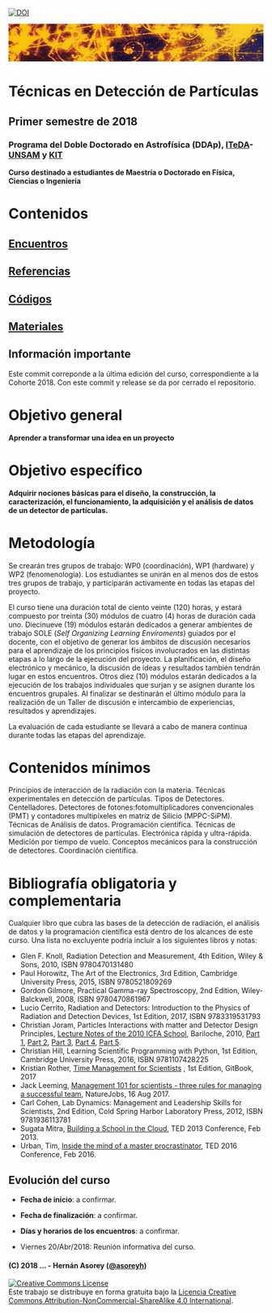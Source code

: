 [![DOI](https://zenodo.org/badge/130373149.svg)](https://doi.org/10.5281/zenodo.14589732)

![Banner](materiales/banner.png)

# Técnicas en Detección de Partículas 

## Primer semestre de 2018

### Programa del Doble Doctorado en Astrofísica (DDAp), [ITeDA](http://www.iteda.cnea.gov.ar/)-[UNSAM](http://www.unsam.edu.ar/) y [KIT](https://www.kit.edu/)

**Curso destinado a estudiantes de Maestría o Doctorado en Física, Ciencias o Ingeniería**

# Contenidos

## [Encuentros](https://github.com/asoreyh/cosito/tree/master/encuentros)

## [Referencias](https://github.com/asoreyh/cosito/tree/master/referencias)

## [Códigos](https://github.com/asoreyh/cosito/tree/master/codigos)

## [Materiales](https://github.com/asoreyh/cosito/tree/master/materiales)

## Información importante

Este commit correponde a la última edición del curso, correspondiente a la Cohorte 2018. Con este commit y release se da por cerrado el repositorio.

# Objetivo general

**Aprender a transformar una idea en un proyecto**

# Objetivo específico 

**Adquirir nociones básicas para el diseño, la construcción, la
caracterización, el funcionamiento, la adquisición y el análisis de datos de un
detector de partículas.**

# Metodología

Se crearán tres grupos de trabajo: WP0 (coordinación), WP1 (hardware) y WP2
(fenomenología). Los estudiantes se unirán en al menos dos de estos tres grupos
de trabajo, y participarán activamente en todas las etapas del proyecto.

El curso tiene una duración total de ciento veinte (120) horas, y estará
compuesto por treinta (30) módulos de cuatro (4) horas de duración cada uno.
Diecinueve (19) módulos estarán dedicados a generar ambientes de trabajo SOLE
(*Self Organizing Learning Enviroments*) guiados por el docente, con el
objetivo de generar los ámbitos de discusión necesarios para el aprendizaje de
los principios físicos involucrados en las distintas etapas a lo largo de la
ejecución del proyecto.  La planificación, el diseño electrónico y mecánico, la
discusión de ideas y resultados también tendrán lugar en estos encuentros.
Otros diez (10) módulos estarán dedicados a la ejecución de los trabajos
individuales que surjan y se asignen durante los encuentros grupales.  Al
finalizar se destinarán el último módulo para la realización de un Taller de
discusión e intercambio de experiencias, resultados y aprendizajes. 

La evaluación de cada estudiante se llevará a cabo de manera continua durante
todas las etapas del aprendizaje. 

# Contenidos mínimos

Principios de interacción de la radiación con la materia. Técnicas
experimentales en detección de partículas. Tipos de Detectores. Centelladores.
Detectores de fotones:fotomultiplicadores convencionales (PMT) y contadores
multipíxeles en matriz de Silicio (MPPC-SiPM). Técnicas de Análisis de datos.
Programación científica. Técnicas de simulación de detectores de partículas.
Electrónica rápida y ultra-rápida. Medición por tiempo de vuelo. Conceptos
mecánicos para la construcción de detectores. Coordinación científica.

# Bibliografía obligatoria y complementaria 

Cualquier libro que cubra las bases de la detección de radiación, el análisis
de datos y la programación científica está dentro de los alcances de este
curso. Una lista no excluyente podría incluir a los siguientes libros y notas:

* Glen F. Knoll, Radiation Detection and Measurement, 4th Edition,  Wiley &
  Sons, 2010, ISBN 9780470131480
* Paul Horowitz, The Art of the Electronics, 3rd Edition, Cambridge University
  Press, 2015, ISBN 9780521809269
* Gordon Gilmore, Practical Gamma-ray Spectroscopy, 2nd Edition,
  Wiley-Balckwell, 2008, ISBN 9780470861967
* Lucio Cerrito, Radiation and Detectors: Introduction to the Physics of
  Radiation and Detection Devices, 1st Edition, 2017, ISBN 9783319531793
* Christian Joram, Particles Interactions with matter and Detector Design
  Principles, [Lecture Notes of the 2010 ICFA
  School](http://fisica.cab.cnea.gov.ar/particulas/html/icfa/lectures.php),
  Bariloche, 2010, [Part
  1](http://fisica.cab.cnea.gov.ar/particulas/html/icfa/pdf/Joram01.pdf), [Part
  2](http://fisica.cab.cnea.gov.ar/particulas/html/icfa/pdf/Joram02.pdf), [Part
  3](http://fisica.cab.cnea.gov.ar/particulas/html/icfa/pdf/Joram03.pdf), [Part
  4](http://fisica.cab.cnea.gov.ar/particulas/html/icfa/pdf/Joram04.pdf), [Part
  5](http://fisica.cab.cnea.gov.ar/particulas/html/icfa/pdf/Joram05.pdf).
* Christian Hill, Learning Scientific Programming with Python, 1st Edition,
  Cambridge University Press, 2016, ISBN 9781107428225
* Kristian Rother, [Time Management for
  Scientists](https://legacy.gitbook.com/book/krother/time-management-for-scientists)
, 1st Edition, GitBook, 2017
* Jack Leeming, [Management 101 for scientists - three rules for managing a
  successful
  team](http://blogs.nature.com/naturejobs/2017/08/16/management-101-for-scientists-three-rules-for-managing-a-successful-team/),
  NatureJobs, 16 Aug 2017.
* Carl Cohen, Lab Dynamics: Management and Leadership Skills for Scientists,
  2nd Edition, Cold Spring Harbor Laboratory Press, 2012, ISBN 9781936113781
* Sugata Mitra, [Building a School in the
  Cloud](https://www.ted.com/talks/sugata_mitra_build_a_school_in_the_cloud?language=es), TED 2013 Conference, Feb 2013. 
* Urban, Tim, [Inside the mind of a master procrastinator](https://www.ted.com/talks/tim_urban_inside_the_mind_of_a_master_procrastinator), TED 2016 Conference, Feb 2016.

## Evolución del curso

* **Fecha de inicio**: a confirmar. 
* **Fecha de finalización**: a confirmar.
* **Días y horarios de los encuentros**: a confirmar.

* Viernes 20/Abr/2018: Reunión informativa del curso.

#### (C) 2018 ... - Hernán Asorey ([@asoreyh](https://twitter.com/asoreyh/))

<a rel="license" href="http://creativecommons.org/licenses/by-nc-sa/4.0/"><img alt="Creative Commons License" style="border-width:0" src="https://i.creativecommons.org/l/by-nc-sa/4.0/88x31.png" /></a><br />Este trabajo se distribuye en forma gratuita bajo la <a rel="license" href="http://creativecommons.org/licenses/by-nc-sa/4.0/">Licencia Creative Commons Attribution-NonCommercial-ShareAlike 4.0 International</a>.
